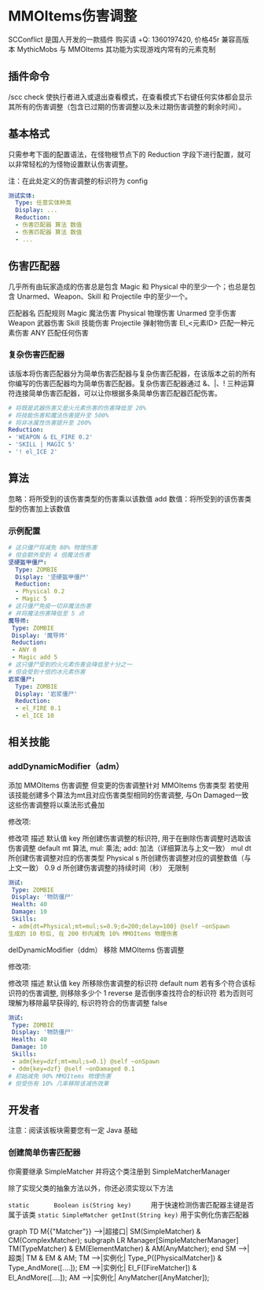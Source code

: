 # MMOItems伤害调整
SCConflict 是国人开发的一款插件 购买请 +Q: 1360197420, 价格45r 兼容高版本 MythicMobs 与 MMOItems 其功能为实现游戏内常有的元素克制

## 插件命令

/scc check 使执行者进入或退出查看模式，在查看模式下右键任何实体都会显示其所有的伤害调整（包含已过期的伤害调整以及未过期伤害调整的剩余时间）。

## 基本格式

只需参考下面的配置语法，在怪物根节点下的 Reduction 字段下进行配置，就可以非常轻松的为怪物设置默认伤害调整。

注：在此处定义的伤害调整的标识符为 config
```yaml
测试实体:
  Type: 任意实体种类
  Display: ...
  Reduction:
  - 伤害匹配器 算法 数值
  - 伤害匹配器 算法 数值
  - ...
```
## 伤害匹配器

几乎所有由玩家造成的伤害总是包含 Magic 和 Physical 中的至少一个；也总是包含 Unarmed、Weapon、Skill 和 Projectile 中的至少一个。

匹配器名	匹配规则
Magic	魔法伤害
Physical	物理伤害
Unarmed	空手伤害
Weapon	武器伤害
Skill	技能伤害
Projectile	弹射物伤害
El_<元素ID>	匹配一种元素伤害
ANY	匹配任何伤害

### 复杂伤害匹配器

该版本将伤害匹配器分为简单伤害匹配器与复杂伤害匹配器，在该版本之前的所有你编写的伤害匹配器均为简单伤害匹配器。复杂伤害匹配器通过 &、|、! 三种运算符连接简单伤害匹配器，可以让你根据多条简单伤害匹配器匹配伤害。

```yaml
# 将既是武器伤害又是火元素伤害的伤害降低至 20%
# 将技能伤害和魔法伤害提升至 500%
# 将非冰属性伤害提升至 200%
Reduction:
- 'WEAPON & EL_FIRE 0.2'
- 'SKILL | MAGIC 5'
- '! el_ICE 2'
```

## 算法

忽略：将所受到的该伤害类型的伤害乘以该数值
add 数值：将所受到的该伤害类型的伤害加上该数值

### 示例配置

```yaml
# 这只僵尸将减免 80% 物理伤害
# 但会额外受到 4 倍魔法伤害
坚硬盔甲僵尸:
  Type: ZOMBIE
  Display: '坚硬盔甲僵尸'
  Reduction:
  - Physical 0.2
  - Magic 5
# 这只僵尸免疫一切非魔法伤害
# 并将魔法伤害降低至 5 点
魔导师:
 Type: ZOMBIE
 Display: '魔导师'
 Reduction:
 - ANY 0
 - Magic add 5
# 这只僵尸受到的火元素伤害会降低至十分之一
# 但会受到十倍的冰元素伤害
岩浆僵尸:
  Type: ZOMBIE
  Display: '岩浆僵尸'
  Reduction:
  - el_FIRE 0.1
  - el_ICE 10
```
## 相关技能
### addDynamicModifier（adm）
添加 MMOItems 伤害调整 但变更的伤害调整针对 MMOItems 伤害类型
若使用该技能创建多个算法为mt且对应伤害类型相同的伤害调整, 与On Damaged一致
这些伤害调整将以乘法形式叠加

修改项:

修改项	描述	默认值
key	所创建伤害调整的标识符, 用于在删除伤害调整时选取该伤害调整	default
mt	算法, mul: 乘法; add: 加法（详细算法与上文一致）	mul
dt	所创建伤害调整对应的伤害类型	Physical
s	所创建伤害调整对应的调整数值（与上文一致）	0.9
d	所创建伤害调整的持续时间（秒）	无限制

```yaml
测试:
 Type: ZOMBIE
 Display: '物防僵尸'
 Health: 40
 Damage: 10
 Skills:
 - adm{dt=Physical;mt=mul;s=0.9;d=200;delay=100} @self ~onSpawn
生成的 10 秒后, 在 200 秒内减免 10% MMOItems 物理伤害
```

delDynamicModifier（ddm）
移除 MMOItems 伤害调整

修改项:

修改项	描述	默认值
key	所移除伤害调整的标识符	default
num	若有多个符合该标识符的伤害调整, 则移除多少个	1
reverse	是否倒序查找符合的标识符
若为否则可理解为移除最早获得的, 标识符符合的伤害调整	false

```yaml
测试:
 Type: ZOMBIE
 Display: '物防僵尸'
 Health: 40
 Damage: 10
 Skills:
 - adm{key=dzf;mt=mul;s=0.1} @self ~onSpawn
 - ddm{key=dzf} @self ~onDamaged 0.1
# 初始减免 90% MMOItems 物理伤害
# 但受伤有 10% 几率移除该减伤效果
```
## 开发者
注意：阅读该板块需要您有一定 Java 基础

### 创建简单伤害匹配器
你需要继承 SimpleMatcher 并将这个类注册到 SimpleMatcherManager

除了实现父类的抽象方法以外，你还必须实现以下方法

`static       Boolean is(String key)     ` 用于快速检测伤害匹配器主键是否属于该类
`static SimpleMatcher getInst(String key)` 用于实例化伤害匹配器

graph TD
    M{{"Matcher"}} -->|超接口| SM(SimpleMatcher) & CM(ComplexMatcher);
    subgraph LR Manager[SimpleMatcherManager]
        TM(TypeMatcher) & EM(ElementMatcher) & AM(AnyMatcher);
    end
    SM -->|超类| TM & EM & AM;
    TM -->|实例化| Type_P([PhysicalMatcher]) & Type_AndMore([....]);
    EM -->|实例化| El_F([FireMatcher]) & El_AndMore([....]);
    AM -->|实例化| AnyMatcher([AnyMatcher]);
